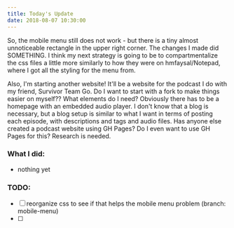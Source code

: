 ```yaml
---
title: Today's Update
date: 2018-08-07 10:30:00
---
```


So, the mobile menu still does not work - but there is a tiny almost unnoticeable rectangle in the upper right corner. The changes I made did SOMETHING. I think my next strategy is going to be to compartmentalize the css files a little more similarly to how they were on hmfaysal/Notepad, where I got all the styling for the menu from.

Also, I'm starting another website! It'll be a website for the podcast I do with my friend, Survivor Team Go. Do I want to start with a fork to make things easier on myself?? What elements do I need? Obviously there has to be a homepage with an embedded audio player. I don't know that a blog is necessary, but a blog setup is similar to what I want in terms of posting each episode, with descriptions and tags and audio files. Has anyone else created a podcast website using GH Pages? Do I even want to use GH Pages for this? Research is needed.

### What I did:
- nothing yet

### TODO:
- [ ] reorganize css to see if that helps the mobile menu problem (branch: mobile-menu)
- [ ] 
